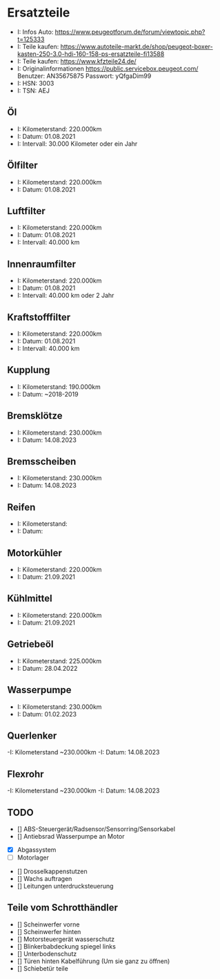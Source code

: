 # Ersatzteile

- I: Infos Auto: https://www.peugeotforum.de/forum/viewtopic.php?t=125333 
- I: Teile kaufen: https://www.autoteile-markt.de/shop/peugeot-boxer-kasten-250-3.0-hdi-160-158-ps-ersatzteile-fi13588
- I: Teile kaufen: https://www.kfzteile24.de/
- I: Originalinformationen https://public.servicebox.peugeot.com/ Benutzer: AN35675875 Passwort: yQfgaDim99
- I: HSN: 3003
- I: TSN: AEJ

## Öl
- I: Kilometerstand: 220.000km
- I: Datum: 01.08.2021
- I: Intervall: 30.000 Kilometer oder ein Jahr

## Ölfilter
- I: Kilometerstand: 220.000km 
- I: Datum: 01.08.2021

## Luftfilter
- I: Kilometerstand: 220.000km
- I: Datum: 01.08.2021
- I: Intervall: 40.000 km

## Innenraumfilter
- I: Kilometerstand: 220.000km
- I: Datum: 01.08.2021
- I: Intervall: 40.000 km oder 2 Jahr

## Kraftstofffilter
- I: Kilometerstand: 220.000km
- I: Datum: 01.08.2021 
- I: Intervall: 40.000 km

## Kupplung
- I: Kilometerstand: 190.000km 
- I: Datum: ~2018-2019

## Bremsklötze
- I: Kilometerstand: 230.000km
- I: Datum: 14.08.2023

## Bremsscheiben
- I: Kilometerstand: 230.000km
- I: Datum: 14.08.2023

## Reifen
- I: Kilometerstand: 
- I: Datum:

## Motorkühler
- I: Kilometerstand: 220.000km
- I: Datum: 21.09.2021

## Kühlmittel
- I: Kilometerstand: 220.000km
- I: Datum: 21.09.2021

## Getriebeöl
- I: Kilometerstand: 225.000km
- I: Datum: 28.04.2022

## Wasserpumpe
- I: Kilometerstand: 230.000km
- I: Datum: 01.02.2023

## Querlenker
-I: Kilometerstand ~230.000km
-I: Datum: 14.08.2023

## Flexrohr
-I: Kilometerstand ~230.000km
-I: Datum: 14.08.2023

## TODO
- [] ABS-Steuergerät/Radsensor/Sensorring/Sensorkabel
- [] Antiebsrad Wasserpumpe an Motor
- [x] Abgassystem
- [ ] Motorlager
- [] Drosselkappenstutzen
- [] Wachs auftragen
- [] Leitungen unterdrucksteuerung

## Teile vom Schrotthändler
- [] Scheinwerfer vorne
- [] Scheinwerfer hinten
- [] Motorsteuergerät wasserschutz
- [] Blinkerbabdeckung spiegel links
- [] Unterbodenschutz
- [] Türen hinten Kabelführung (Um sie ganz zu öffnen)
- [] Schiebetür teile